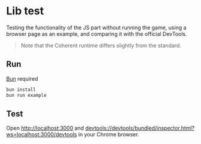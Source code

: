 # Lib test
Testing the functionality of the JS part without running the game, using a browser page as an example, and comparing it with the official DevTools.

> Note that the Coherent runtime differs slightly from the standard.

## Run

[Bun](https://bun.com) required

```bash
bun install
bun run example
```

## Test

Open [http://localhost:3000](http://localhost:3000) and [devtools://devtools/bundled/inspector.html?ws=localhost:3000/devtools](devtools://devtools/bundled/inspector.html?ws=localhost:3000/devtools) in your Chrome browser.